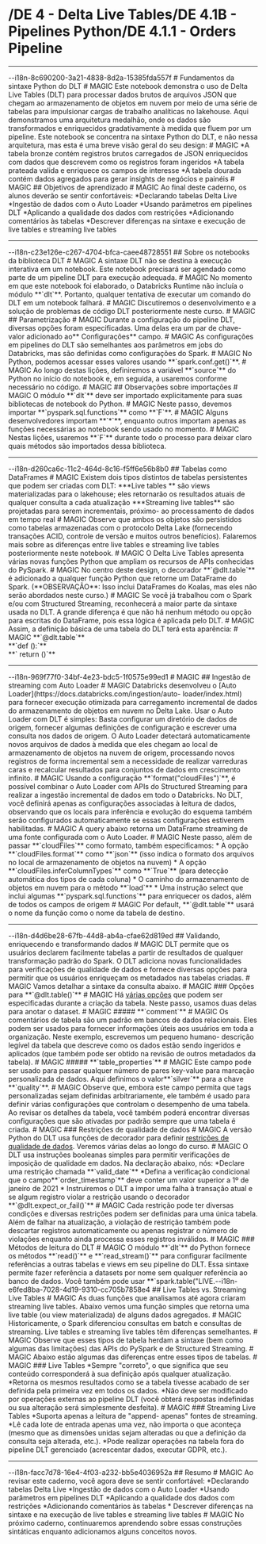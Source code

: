 # /DE 4 - Delta Live Tables/DE 4.1B - Pipelines Python/DE 4.1.1 - Orders Pipeline
<hr>--i18n-8c690200-3a21-4838-8d2a-15385fda557f
# Fundamentos da sintaxe Python do DLT
# MAGIC
Este notebook demonstra o uso de Delta Live Tables (DLT) para processar dados brutos de arquivos JSON que chegam ao armazenamento de objetos em nuvem por meio de uma série de tabelas para impulsionar cargas de trabalho analíticas no lakehouse. Aqui demonstramos uma arquitetura medalhão, onde os dados são transformados e enriquecidos gradativamente à medida que fluem por um pipeline. Este notebook se concentra na sintaxe Python do DLT, e não nessa arquitetura, mas esta é uma breve visão geral do seu design:
# MAGIC
*A tabela bronze contém registros brutos carregados de JSON enriquecidos com dados que descrevem como os registros foram ingeridos
*A tabela prateada valida e enriquece os campos de interesse
*A tabela dourada contém dados agregados para gerar insights de negócios e painéis
# MAGIC
## Objetivos de aprendizado
# MAGIC
Ao final deste caderno, os alunos deverão se sentir confortáveis:
*Declarando tabelas Delta Live
*Ingestão de dados com o Auto Loader
*Usando parâmetros em pipelines DLT
*Aplicando a qualidade dos dados com restrições
*Adicionando comentários às tabelas
*Descrever diferenças na sintaxe e execução de live tables e streaming live tables

<hr>--i18n-c23e126e-c267-4704-bfca-caee48728551
## Sobre os notebooks da biblioteca DLT
# MAGIC
A sintaxe DLT não se destina à execução interativa em um notebook. Este notebook precisará ser agendado como parte de um pipeline DLT para execução adequada. 
# MAGIC
No momento em que este notebook foi elaborado, o Databricks Runtime não incluía o módulo **`dlt`**. Portanto, qualquer tentativa de executar um comando do DLT em um notebook falhará. 
# MAGIC
Discutiremos o desenvolvimento e a solução de problemas de código DLT posteriormente neste curso.
# MAGIC
## Parametrização
# MAGIC
Durante a configuração do pipeline DLT, diversas opções foram especificadas. Uma delas era um par de chave- valor adicionado ao** Configurações** campo.
# MAGIC
As configurações em pipelines do DLT são semelhantes aos parâmetros em jobs do Databricks, mas são definidas como configurações do Spark.
# MAGIC
No Python, podemos acessar esses valores usando **`spark.conf.get()`**.
# MAGIC
Ao longo destas lições, definiremos a variável **`source`** do Python no início do notebook e, em seguida, a usaremos conforme necessário no código.
# MAGIC
## Observações sobre importações
# MAGIC
O módulo **`dlt`** deve ser importado explicitamente para suas bibliotecas de notebook do Python.
# MAGIC
Neste passo, devemos importar **`pyspark.sql.functions`** como **`F`**.
# MAGIC
Alguns desenvolvedores importam **`*`**, enquanto outros importam apenas as funções necessárias ao notebook sendo usado no momento.
# MAGIC
Nestas lições, usaremos **`F`** durante todo o processo para deixar claro quais métodos são importados dessa biblioteca.

<hr>--i18n-d260ca6c-11c2-464d-8c16-f5ff6e56b8b0
## Tabelas como DataFrames
# MAGIC
Existem dois tipos distintos de tabelas persistentes que podem ser criadas com DLT:
***Live tables ** são views materializadas para o lakehouse; eles retornarão os resultados atuais de qualquer consulta a cada atualização
***Streaming live tables** são projetadas para serem incrementais, próximo- ao processamento de dados em tempo real
# MAGIC
Observe que ambos os objetos são persistidos como tabelas armazenadas com o protocolo Delta Lake (fornecendo transações ACID, controle de versão e muitos outros benefícios). Falaremos mais sobre as diferenças entre live tables e streaming live tables posteriormente neste notebook.
# MAGIC
O Delta Live Tables apresenta várias novas funções Python que ampliam os recursos de APIs conhecidas do PySpark.
# MAGIC
No centro deste design, o decorador **`@dlt.table`** é adicionado a qualquer função Python que retorne um DataFrame do Spark. (**OBSERVAÇÃO**: Isso inclui DataFrames do Koalas, mas eles não serão abordados neste curso.)
# MAGIC
Se você já trabalhou com o Spark e/ou com Structured Streaming, reconhecerá a maior parte da sintaxe usada no DLT. A grande diferença é que não há nenhum método ou opção para escritas do DataFrame, pois essa lógica é aplicada pelo DLT.
# MAGIC
Assim, a definição básica de uma tabela do DLT terá esta aparência:
# MAGIC
**`@dlt.table`**<br/>
**`def <function-name>():`**<br/>
**`    return (<query>)`**</br>

<hr>--i18n-969f77f0-34bf-4e23-bdc5-1f0575e99ed1
# MAGIC
## Ingestão de streaming com Auto Loader
# MAGIC
Databricks desenvolveu o [Auto Loader](https://docs.databricks.com/ingestion/auto- loader/index.html) para fornecer execução otimizada para carregamento incremental de dados do armazenamento de objetos em nuvem no Delta Lake. Usar o Auto Loader com DLT é simples: Basta configurar um diretório de dados de origem, fornecer algumas definições de configuração e escrever uma consulta nos dados de origem. O Auto Loader detectará automaticamente novos arquivos de dados à medida que eles chegam ao local de armazenamento de objetos na nuvem de origem, processando novos registros de forma incremental sem a necessidade de realizar varreduras caras e recalcular resultados para conjuntos de dados em crescimento infinito.
# MAGIC
Usando a configuração **`format("cloudFiles")`**, é possível combinar o Auto Loader com APIs do Structured Streaming para realizar a ingestão incremental de dados em todo o Databricks. No DLT, você definirá apenas as configurações associadas à leitura de dados, observando que os locais para inferência e evolução do esquema também serão configurados automaticamente se essas configurações estiverem habilitadas.
# MAGIC
A query abaixo retorna um DataFrame streaming de uma fonte configurada com o Auto Loader.
# MAGIC
Neste passo, além de passar **`cloudFiles`** como formato, também especificamos:
* A opção **`cloudFiles.format`** como **`json`** (isso indica o formato dos arquivos no local de armazenamento de objetos na nuvem)
* A opção **`cloudFiles.inferColumnTypes`** como **`True`** (para detecção automática dos tipos de cada coluna)
* O caminho do armazenamento de objetos em nuvem para o método **`load`**
* Uma instrução select que inclui algumas **`pyspark.sql.functions`** para enriquecer os dados, além de todos os campos de origem
# MAGIC
Por default, **`@dlt.table`** usará o nome da função como o nome da tabela de destino.

<hr>--i18n-d4d6be28-67fb-44d8-ab4a-cfae62d819ed
## Validando, enriquecendo e transformando dados
# MAGIC
DLT permite que os usuários declarem facilmente tabelas a partir de resultados de qualquer transformação padrão do Spark. O DLT adiciona novas funcionalidades para verificações de qualidade de dados e fornece diversas opções para permitir que os usuários enriqueçam os metadados nas tabelas criadas.
# MAGIC
Vamos detalhar a sintaxe da consulta abaixo.
# MAGIC
### Opções para **`@dlt.table()`**
# MAGIC
Há <a href="https://docs.databricks.com/data-engineering/delta-live-tables/delta-live-tables-python-ref.html#create-table" target="_blank">várias opções</a> que podem ser especificadas durante a criação da tabela. Neste passo, usamos duas delas para anotar o dataset.
# MAGIC
##### **`comment`**
# MAGIC
Os comentários de tabela são um padrão em bancos de dados relacionais. Eles podem ser usados para fornecer informações úteis aos usuários em toda a organização. Neste exemplo, escrevemos um pequeno humano- descrição legível da tabela que descreve como os dados estão sendo ingeridos e aplicados (que também pode ser obtido na revisão de outros metadados da tabela).
# MAGIC
##### **`table_properties`**
# MAGIC
Este campo pode ser usado para passar qualquer número de pares key-value para marcação personalizada de dados. Aqui definimos o valor**`silver`** para a chave **`quality`**.
# MAGIC
Observe que, embora este campo permita que tags personalizadas sejam definidas arbitrariamente, ele também é usado para definir várias configurações que controlam o desempenho de uma tabela. Ao revisar os detalhes da tabela, você também poderá encontrar diversas configurações que são ativadas por padrão sempre que uma tabela é criada.
# MAGIC
### Restrições de qualidade de dados
# MAGIC
A versão Python do DLT usa funções de decorador para definir <a href="https://docs.databricks.com/data-engineering/delta-live-tables/delta-live-tables-expectations.html#delta-live-tables-data-quality-constraints" target="_blank">restrições de qualidade de dados</a>. Veremos várias delas ao longo do curso.
# MAGIC
O DLT usa instruções booleanas simples para permitir verificações de imposição de qualidade em dados. Na declaração abaixo, nós:
*Declare uma restrição chamada **`valid_date`**
*Defina a verificação condicional que o campo**`order_timestamp`** deve conter um valor superior a 1º de janeiro de 2021
* Instruiremos o DLT a impor uma falha à transação atual e se algum registro violar a restrição usando o decorador **`@dlt.expect_or_fail()`**
# MAGIC
Cada restrição pode ter diversas condições e diversas restrições podem ser definidas para uma única tabela. Além de falhar na atualização, a violação de restrição também pode descartar registros automaticamente ou apenas registrar o número de violações enquanto ainda processa esses registros inválidos.
# MAGIC
### Métodos de leitura do DLT
# MAGIC
O módulo **`dlt`** do Python fornece os métodos **`read()`** e **`read_stream()`** para configurar facilmente referências a outras tabelas e views em seu pipeline do DLT. Essa sintaxe permite fazer referência a datasets por nome sem qualquer referência ao banco de dados. Você também pode usar **`spark.table("LIVE.<table_name.")`**, onde **`LIVE`** é uma palavra-chave que substitui o banco de dados referenciado no pipeline do DLT.

<hr>--i18n-e6fed8ba-7028-4d19-9310-cc705b7858e4
## Live Tables vs. Streaming Live Tables
# MAGIC
As duas funções que analisamos até agora criaram streaming live tables. Abaixo vemos uma função simples que retorna uma live table (ou view materializada) de alguns dados agregados.
# MAGIC
Historicamente, o Spark diferenciou consultas em batch e consultas de streaming. Live tables e streaming live tables têm diferenças semelhantes.
# MAGIC
Observe que esses tipos de tabela herdam a sintaxe (bem como algumas das limitações) das APIs do PySpark e de Structured Streaming.
# MAGIC
Abaixo estão algumas das diferenças entre esses tipos de tabelas.
# MAGIC
### Live Tables
*Sempre "correto", o que significa que seu conteúdo corresponderá à sua definição após qualquer atualização.
*Retorna os mesmos resultados como se a tabela tivesse acabado de ser definida pela primeira vez em todos os dados.
*Não deve ser modificado por operações externas ao pipeline DLT (você obterá respostas indefinidas ou sua alteração será simplesmente desfeita).
# MAGIC
### Streaming Live Tables
*Suporta apenas a leitura de "append- apenas" fontes de streaming.
*Lê cada lote de entrada apenas uma vez, não importa o que aconteça (mesmo que as dimensões unidas sejam alteradas ou que a definição da consulta seja alterada, etc.).
*Pode realizar operações na tabela fora do pipeline DLT gerenciado (acrescentar dados, executar GDPR, etc.).

<hr>--i18n-facc7d78-16e4-4f03-a232-bb5e4036952a
## Resumo
# MAGIC
Ao revisar este caderno, você agora deve se sentir confortável:
*Declarando tabelas Delta Live
*Ingestão de dados com o Auto Loader
*Usando parâmetros em pipelines DLT
*Aplicando a qualidade dos dados com restrições
*Adicionando comentários às tabelas
* Descrever diferenças na sintaxe e na execução de live tables e streaming live tables
# MAGIC
No próximo caderno, continuaremos aprendendo sobre essas construções sintáticas enquanto adicionamos alguns conceitos novos.

